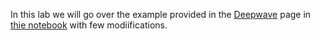 In this lab we will go over the example provided in the [Deepwave](https://github.com/ar4/deepwave/tree/master/deepwave) page in [thie notebook](https://colab.research.google.com/drive/1PMO1rFAaibRjwjhBuyH3dLQ1sW5wfec_) with few modiifications. 



